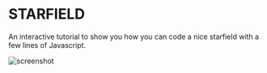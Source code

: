 # STARFIELD
An interactive tutorial to show you how you can code a nice starfield with a few lines of Javascript.

![screenshot](http://lol.pm/starfield/img/screenshot.png)
